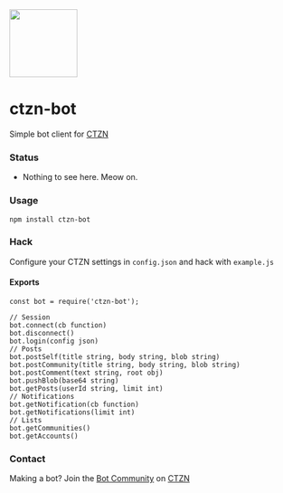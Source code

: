 <img src="https://user-images.githubusercontent.com/1423657/114308321-b92e3900-9ae3-11eb-9526-5cfeef94ef23.png" width=120>

# ctzn-bot
Simple bot client for [CTZN](https://ctznry.com)

### Status
* Nothing to see here. Meow on.

### Usage
```
npm install ctzn-bot
```

### Hack
Configure your CTZN settings in `config.json` and hack with `example.js`

#### Exports
```
const bot = require('ctzn-bot');

// Session
bot.connect(cb function)
bot.disconnect()
bot.login(config json)
// Posts
bot.postSelf(title string, body string, blob string)
bot.postCommunity(title string, body string, blob string)
bot.postComment(text string, root obj)
bot.pushBlob(base64 string)
bot.getPosts(userId string, limit int)
// Notifications
bot.getNotification(cb function)
bot.getNotifications(limit int)
// Lists
bot.getCommunities()
bot.getAccounts()
```

### Contact
Making a bot? Join the [Bot Community](https://ctznry.com/bots@ctzn.one) on [CTZN](https://ctznry.com)
